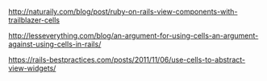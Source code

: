 http://naturaily.com/blog/post/ruby-on-rails-view-components-with-trailblazer-cells

http://lesseverything.com/blog/an-argument-for-using-cells-an-argument-against-using-cells-in-rails/

https://rails-bestpractices.com/posts/2011/11/06/use-cells-to-abstract-view-widgets/
